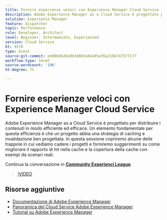 ```yaml
---
title: Fornire esperienze veloci con Experience Manager Cloud Service
description: Adobe Experience Manager as a Cloud Service è progettato per distribuire i contenuti in modo efficiente ed efficace. Un elemento fondamentale per questa efficienza è che un progetto abbia una strategia di caching e invalidazione ben progettata. In questa sessione copriremo alcune delle trappole in cui vediamo cadere i progetti e forniremo suggerimenti su come migliorare il rapporto di hit nella cache e la copertura della cache con esempi da scenari reali.
solution: Experience Manager
feature: Dispatcher
topic: Performance
role: Developer, Architect
level: Beginner, Intermediate, Experienced
version: Cloud Service
kt: 9178
type: Event
source-git-commit: edd0bdb28a9b3d065a64a95af6a216b747577c77
workflow-type: tm+mt
source-wordcount: '196'
ht-degree: 7%

---
```


# Fornire esperienze veloci con Experience Manager Cloud Service

Adobe Experience Manager as a Cloud Service è progettato per distribuire i contenuti in modo efficiente ed efficace. Un elemento fondamentale per questa efficienza è che un progetto abbia una strategia di caching e invalidazione ben progettata. In questa sessione copriremo alcune delle trappole in cui vediamo cadere i progetti e forniremo suggerimenti su come migliorare il rapporto di hit nella cache e la copertura della cache con esempi da scenari reali.

Continua la conversazione in **[Community Experienci League](https://adobe.ly/3CUkzoB)**.

>[!VIDEO](https://video.tv.adobe.com/v/337846/?quality=12&learn=on&hidetitle=true)

## Risorse aggiuntive

- [Documentazione di Adobe Experience Manager ](https://experienceleague.adobe.com/docs/experience-manager-cloud-service.html?lang=it)
- [Panoramica del Cloud Service Adobe Experience Manager](https://experienceleague.adobe.com/docs/experience-manager-cloud-service/overview/home.html)
- [Tutorial su Adobe Experience Manager](https://experienceleague.adobe.com/docs/experience-manager-tutorials.html)
